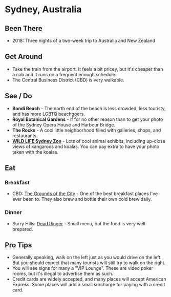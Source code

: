 # Sydney, Australia

## Been There

- 2018: Three nights of a two-week trip to Australia and New Zealand

## Get Around

- Take the train from the airport. It feels a bit pricey, but it's cheaper than a cab and it runs on a frequent enough schedule.
- The Central Business District (CBD) is very walkable.

## See / Do

- **Bondi Beach** - The north end of the beach is less crowded, less touristy, and has more LGBTQ beachgoers.
- **Royal Botanical Gardens** - If for no other reason than to get your photo of the Sydney Opera House and Harbour Bridge.
- **The Rocks** - A cool little neighborhood filled with galleries, shops, and restaurants.
- [**WILD LIFE Sydney Zoo**](https://www.wildlifesydney.com.au) - Lots of cool animal exhibits, including up-close views of kangaroos and koalas. You can pay extra to have your photo taken with the koalas.

## Eat

### Breakfast

- CBD: [The Grounds of the City](https://thegroundscity.com.au) - One of the best breakfast places I've ever been to. They also brew and bottle their own cold brew daily.

### Dinner

- Surry Hills: [Dead Ringer](https://deadringer.wtf) - Small menu, but the food is very well prepared.

## Pro Tips

- Generally speaking, walk on the left just as you would drive on the left. But you should expect that many tourists will still try to walk on the right.
- You will see signs for many a "VIP Lounge". These are video poker rooms, but it's illegal to advertise them as such.
- Credit cards are widely accepted, and many places will accept American Express. Some places will add a small surcharge for paying with a credit card.
